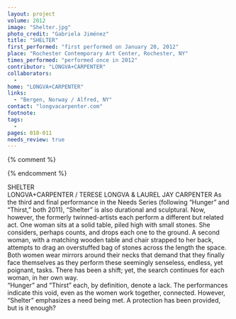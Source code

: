 ```yaml
---
layout: project
volume: 2012
image: "Shelter.jpg"
photo_credit: "Gabriela Jiménez"
title: "SHELTER"
first_performed: "first performed on January 20, 2012"
place: "Rochester Contemporary Art Center, Rochester, NY"
times_performed: "performed once in 2012"
contributor: "LONGVA+CARPENTER"
collaborators: 
  - 
home: "LONGVA+CARPENTER"
links: 
  - "Bergen, Norway / Alfred, NY"
contact: "longvacarpenter.com"
footnote: 
tags: 
  - 
pages: 010-011
needs_review: true
---
```


{% comment %} 

{% endcomment %}

 SHELTER  
 LONGVA+CARPENTER / TERESE LONGVA &amp; LAUREL JAY CARPENTER 
 As the third and final performance in the Needs Series (following “Hunger” and “Thirst,” both 2011), “Shelter” is also durational and sculptural. Now, however, the formerly twinned-artists each perform a different but related act. One woman sits at a solid table, piled high with small stones. She considers, perhaps counts, and drops each one to the ground. A second woman, with a matching wooden table and chair strapped to her back, attempts to drag an overstuffed bag of stones across the length the space. Both women wear mirrors around their necks that demand that they finally face themselves as they perform these seemingly senseless, endless, yet poignant, tasks. There has been a shift; yet, the search continues for each woman, in her own way.  
 “Hunger” and “Thirst” each, by definition, denote a lack. The performances indicate this void, even as the women work together, connected. However, “Shelter” emphasizes a need being met. A protection has been provided, but is it enough?  
